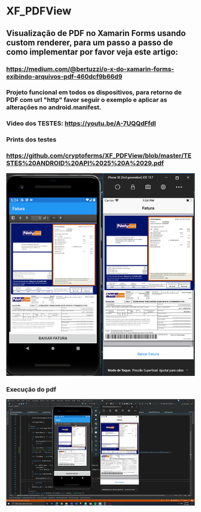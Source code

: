 # XF_PDFView
## Visualização de PDF no Xamarin Forms usando custom renderer, para um passo a passo de como implementar por favor veja este artigo: 
### https://medium.com/@bertuzzi/o-x-do-xamarin-forms-exibindo-arquivos-pdf-460dcf9b66d9 
### Projeto funcional em todos os dispositivos, para retorno de PDF com url "http" favor seguir o exemplo e aplicar as alterações no android.manifest.
### Video dos TESTES: https://youtu.be/A-7UQQdFfdI
### Prints dos testes
### https://github.com/cryptoferms/XF_PDFView/blob/master/TESTES%20ANDROID%20API%2025%20A%2029.pdf

![Foto exemplo](https://github.com/cryptoferms/XF_PDFView/blob/master/image.png)
### Execução do pdf
![Pdf exibido](https://github.com/cryptoferms/XF_PDFView/blob/master/faturaiosandroid.gif)




 
